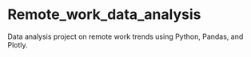 # Remote_work_data_analysis
Data analysis project on remote work trends using Python, Pandas, and Plotly.

